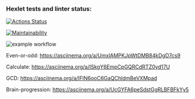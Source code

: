 ### Hexlet tests and linter status:
[![Actions Status](https://github.com/mbgoodguy/python-project-lvl1/workflows/hexlet-check/badge.svg)](https://github.com/mbgoodguy/python-project-lvl1/actions)

[![Maintainability](https://api.codeclimate.com/v1/badges/a99a88d28ad37a79dbf6/maintainability)](https://codeclimate.com/github/codeclimate/codeclimate/maintainability)

![example workflow](https://github.com/mbgoodguy/python-project-lvl1/actions/workflows/flake8.yml/badge.svg)

Even-or-odd: https://asciinema.org/a/UmxlAMPKJpWtDMB84kDgD7cs9

Calculate: https://asciinema.org/a/ISkgY6EmpCpGQRCdRTZ0yd17U

GCD: https://asciinema.org/a/lFlN6ooC6GaQChldmBeVXMpad

Brain-progression: https://asciinema.org/a/UcGYFA6peSdstGgRLBFBFkYy5

